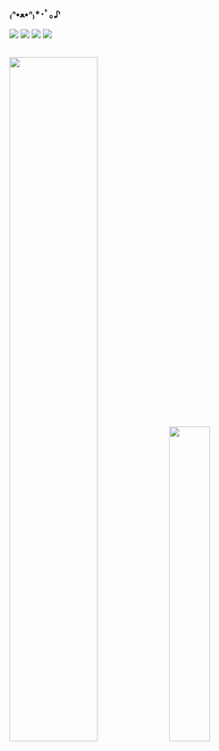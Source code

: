 ### ₍ᐢ•ﻌ•ᐢ₎*･ﾟ｡♪

<!--Badge-->
<a href="https://youjuice.github.io/" target="_blank"><img src="https://img.shields.io/badge/Github_Blog-EA4AAA?style=plastic&logo=GithubSponsors&logoColor=white"/></a>
<a href="mailto:yooju000326@gmail.com" target="_blank"><img src="https://img.shields.io/badge/Gmail-EA4335?style=plastic&logo=Gmail&logoColor=white"/></a>
<a href="http://www.instagram.com/foenrwn" target="_blank"><img src="https://img.shields.io/badge/Instagram-E4405F?style=plastic&logo=Instagram&logoColor=white"/></a>
<a href="https://blog.naver.com/dbwn_fav" target="_blank"><img src="https://img.shields.io/badge/Blog-03C75A?style=plastic&logo=Naver&logoColor=white"/></a>
<br></br>
<!--Stat-->
<a href="https://github.com/anuraghazra/github-readme-stats">
  <img src="https://github-readme-stats.vercel.app/api?username=youjuice&show_icons=true&theme=catppuccin_latte" width=56%/></a>
<a href="https://github.com/anuraghazra/github-readme-stats">
  <img src="https://github-readme-stats.vercel.app/api/top-langs/?username=youjuice&layout=compact&theme=catppuccin_latte" width=38%/></a>
